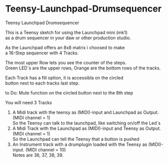 # Teensy-Launchpad-Drumsequencer
Teensy Launchpad Drumsequencer 


This is a Teensy sketch for using the Launchpad mini (mk1)  
as a drum sequencer in your daw or other production studio.

As the Launchpad offers an 8x8 matrix i choosed to make  
a 16-Step sequencer with 4 Tracks.

The most upper Row lets you see the counter of the steps.  
Green LED´s are the upper rows, Orange are the bottom rows 
of the tracks.

Each Track has a fill option, it is accessibla on the circled  
button next to each tracks last step.


to Do:
Mute function on the circled button next to the 8th step



You will need 3 Tracks
1) A Midi track with the teensy as (MIDI)-input and Launchpad as Output. (MIDI channel = 1)  
   So the Teensy can talk to the launchpad, like switching on/off the Led´s
2) A Midi Track with the Launchpad as (MIDI)-input and Teensy as Output. (MIDI channel = 1)  
   So the Launchpad can tell the Teensy that a button is pushed
3) An Instrument track with a drumplugin loaded with the Teensy as (MIDI)-input. (MIDI channel = 10)  
   Notes are 36, 37, 38, 39. 
   
   
